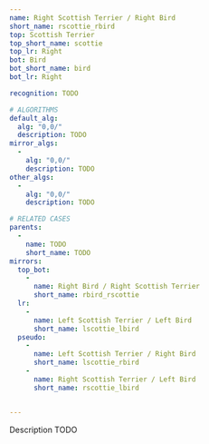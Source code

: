 ```yaml
---
name: Right Scottish Terrier / Right Bird
short_name: rscottie_rbird
top: Scottish Terrier
top_short_name: scottie
top_lr: Right
bot: Bird
bot_short_name: bird
bot_lr: Right

recognition: TODO

# ALGORITHMS
default_alg:
  alg: "0,0/"
  description: TODO
mirror_algs:
  -
    alg: "0,0/"
    description: TODO
other_algs:
  -
    alg: "0,0/"
    description: TODO

# RELATED CASES
parents:
  -
    name: TODO
    short_name: TODO
mirrors:
  top_bot:
    -
      name: Right Bird / Right Scottish Terrier
      short_name: rbird_rscottie
  lr:
    -
      name: Left Scottish Terrier / Left Bird
      short_name: lscottie_lbird
  pseudo:
    -
      name: Left Scottish Terrier / Right Bird
      short_name: lscottie_rbird
    -
      name: Right Scottish Terrier / Left Bird
      short_name: rscottie_lbird


---
```


Description TODO

